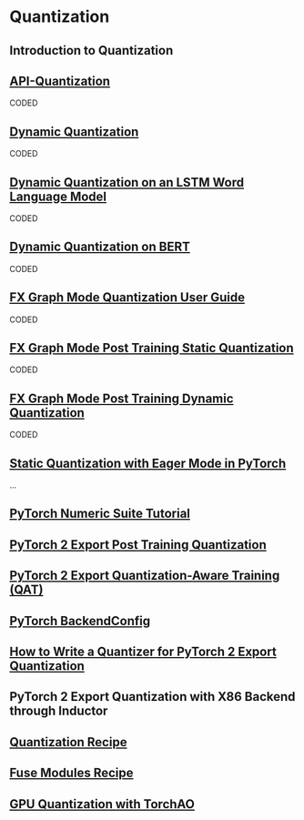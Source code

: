 # Quantization

## Introduction to Quantization

## [API-Quantization](https://pytorch.org/docs/stable/quantization.html#torch.quantization.quantize_dynamic)

CODED

## [Dynamic Quantization](https://pytorch.org/tutorials/recipes/recipes/dynamic_quantization.html)

CODED

## [Dynamic Quantization on an LSTM Word Language Model](https://pytorch.org/tutorials/advanced/dynamic_quantization_tutorial.html)

CODED

## [Dynamic Quantization on BERT](https://pytorch.org/tutorials/intermediate/dynamic_quantization_bert_tutorial.html)

CODED

## [FX Graph Mode Quantization User Guide](https://pytorch.org/tutorials/prototype/fx_graph_mode_quant_guide.html)

CODED

## [FX Graph Mode Post Training Static Quantization](https://pytorch.org/tutorials/prototype/fx_graph_mode_ptq_static.html)

CODED

## [FX Graph Mode Post Training Dynamic Quantization](https://pytorch.org/tutorials/prototype/fx_graph_mode_ptq_dynamic.html)

CODED

## [Static Quantization with Eager Mode in PyTorch](https://pytorch.org/tutorials/advanced/static_quantization_tutorial.html)

...

## [PyTorch Numeric Suite Tutorial](https://pytorch.org/tutorials/prototype/numeric_suite_tutorial.html)

## [PyTorch 2 Export Post Training Quantization](https://pytorch.org/tutorials/prototype/pt2e_quant_ptq.html)

## [PyTorch 2 Export Quantization-Aware Training (QAT)](https://pytorch.org/tutorials/prototype/pt2e_quant_qat.html)

## [PyTorch BackendConfig](https://pytorch.org/tutorials/prototype/backend_config_tutorial.html?highlight=backend)

## [How to Write a Quantizer for PyTorch 2 Export Quantization](https://pytorch.org/tutorials/prototype/pt2e_quantizer.html)

## PyTorch 2 Export Quantization with X86 Backend through Inductor

## [Quantization Recipe](https://pytorch.org/tutorials/recipes/quantization.html?highlight=quantization)

## [Fuse Modules Recipe](https://pytorch.org/tutorials/recipes/fuse.html?highlight=quantization)

## [GPU Quantization with TorchAO](https://pytorch.org/tutorials/prototype/gpu_quantization_torchao_tutorial.html?highlight=quantization)

